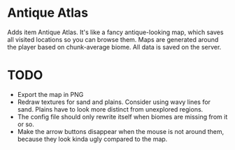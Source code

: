 Antique Atlas
=============

Adds item Antique Atlas. It's like a fancy antique-looking map, which saves all visited locations so you can browse them.
Maps are generated around the player based on chunk-average biome. All data is saved on the server.

TODO
====
* Export the map in PNG
* Redraw textures for sand and plains. Consider using wavy lines for sand. Plains have to look more distinct from unexplored regions.
* The config file should only rewrite itself when biomes are missing from it or so.
* Make the arrow buttons disappear when the mouse is not around them, because they look kinda ugly compared to the map.
